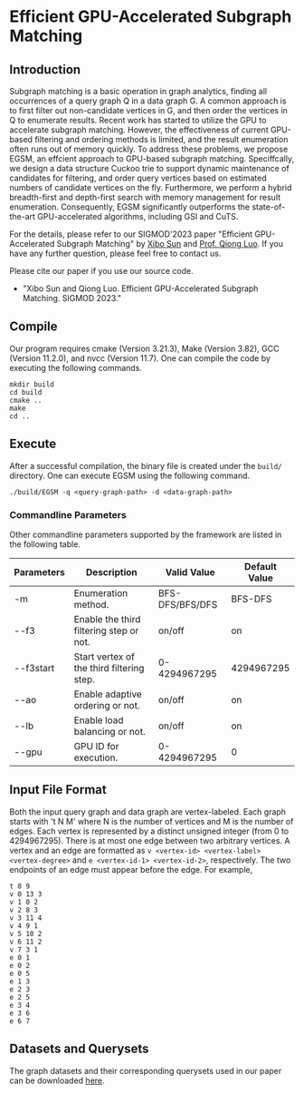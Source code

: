 # Efficient GPU-Accelerated Subgraph Matching

## Introduction

Subgraph matching is a basic operation in graph analytics, finding all occurrences of a query graph Q in a data graph G. A common approach is to first filter out non-candidate vertices in G, and then order the vertices in Q to enumerate results. Recent work has started to utilize the GPU to accelerate subgraph matching. However, the effectiveness of current GPU-based filtering and ordering methods is limited, and the result enumeration often runs out of memory quickly. To address these problems, we propose EGSM, an effcient approach to GPU-based subgraph matching. Speciffcally, we design a data structure Cuckoo trie to support dynamic maintenance of candidates for filtering, and order query vertices based on estimated numbers of candidate vertices on the fly. Furthermore, we perform a hybrid breadth-first and depth-first search with memory management for result enumeration. Consequently, EGSM significantly outperforms the state-of-the-art GPU-accelerated algorithms, including GSI and CuTS.

For the details, please refer to our SIGMOD'2023 paper "Efficient GPU-Accelerated Subgraph Matching" by [Xibo Sun](https://github.com/xibosun) and [Prof. Qiong Luo](https://cse.hkust.edu.hk/~luo/). If you have any further question, please feel free to contact us.

Please cite our paper if you use our source code.

- "Xibo Sun and Qiong Luo. Efficient GPU-Accelerated Subgraph Matching. SIGMOD 2023."

## Compile

Our program requires cmake (Version 3.21.3), Make (Version 3.82), GCC (Version 11.2.0), and nvcc (Version 11.7). One can compile the code by executing the following commands. 

```shell
mkdir build
cd build
cmake ..
make
cd ..
```

## Execute

After a successful compilation, the binary file is created under the `build/` directory. One can execute EGSM using the following command.

```shell
./build/EGSM -q <query-graph-path> -d <data-graph-path>
```

### Commandline Parameters
Other commandline parameters supported by the framework are listed in the following table.

| Parameters | Description                               | Valid Value     | Default Value |
|------------|-------------------------------------------|-----------------|---------------|
| -m         | Enumeration method.                       | BFS-DFS/BFS/DFS | BFS-DFS       |
| --f3       | Enable the third filtering step or not.   | on/off          | on            |
| --f3start  | Start vertex of the third filtering step. | 0-4294967295    | 4294967295    |
| --ao       | Enable adaptive ordering or not.          | on/off          | on            |
| --lb       | Enable load balancing or not.             | on/off          | on            |
| --gpu      | GPU ID for execution.                     | 0-4294967295    | 0             |

## Input File Format
Both the input query graph and data graph are vertex-labeled. Each graph starts with 't N M' where N is the number of vertices and M is the number of edges. Each vertex is represented by a distinct unsigned integer (from 0 to 4294967295). There is at most one edge between two arbitrary vertices. A vertex and an edge are formatted as `v <vertex-id> <vertex-label> <vertex-degree>` and `e <vertex-id-1> <vertex-id-2>`, respectively. The two endpoints of an edge must appear before the edge. For example, 

```
t 8 9
v 0 13 3
v 1 0 2
v 2 8 3
v 3 11 4
v 4 9 1
v 5 10 2
v 6 11 2
v 7 3 1
e 0 1
e 0 2
e 0 5
e 1 3
e 2 3
e 2 5
e 3 4
e 3 6
e 6 7
```

## Datasets and Querysets

The graph datasets and their corresponding querysets used in our paper can be downloaded [here](https://hkustconnect-my.sharepoint.com/:f:/g/personal/xsunax_connect_ust_hk/EqIAV7Qx6pdIvQWuMLnSpJMBgdwBIO_WlyjLeSlTxCaemw).
